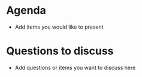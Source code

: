 Agenda
=========


* Add items you would like to present


Questions to discuss
===========

* Add questions or items you want to discuss here
